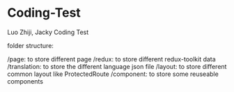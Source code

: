 # Coding-Test

Luo Zhiji, Jacky Coding Test

folder structure:

/page: to store different page
/redux: to store different redux-toolkit data
/translation: to store the different language json file
/layout: to  store different common layout like ProtectedRoute 
/component: to store some reuseable components

